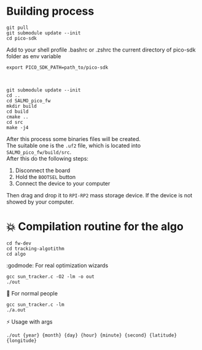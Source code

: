# Building process
    git pull
    git submodule update --init
    cd pico-sdk

Add to your shell profile .bashrc or .zshrc the current directory of pico-sdk folder as env variable
    
    export PICO_SDK_PATH=path_to/pico-sdk
<br>

    git submodule update --init
    cd ..
    cd SALMO_pico_fw
    mkdir build
    cd build 
    cmake ..
    cd src
    make -j4

After this process some binaries files will be created. <br>The suitable one is the `.uf2` file, which is located into `SALMO_pico_fw/build/src`. 
<br>After this do the following steps:
1. Disconnect the board
1. Hold the `BOOTSEL` button
1. Connect the device to your computer

Then drag and drop it to `RPI-RP2` mass storage device. If the device is not showed by your computer.


# :boom: Compilation routine for the algo

    cd fw-dev
    cd tracking-algotithm
    cd algo

:godmode: For real optimization wizards

    gcc sun_tracker.c -O2 -lm -o out 
    ./out

:hatched_chick: For normal people

    gcc sun_tracker.c -lm  
    ./a.out

:zap: Usage with args

    ./out {year} {month} {day} {hour} {minute} {second} {latitude} {longitude}



    